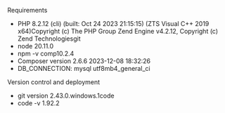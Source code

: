 Requirements

- PHP 8.2.12 (cli) (built: Oct 24 2023 21:15:15) (ZTS Visual C++ 2019 x64)Copyright (c) The PHP Group Zend Engine v4.2.12, Copyright (c) Zend Technologiesgit
- node 20.11.0
- npm -v comp10.2.4
- Composer version 2.6.6 2023-12-08 18:32:26
- DB_CONNECTION: mysql utf8mb4_general_ci

Version control and deployment
- git version 2.43.0.windows.1code
- code -v 1.92.2

